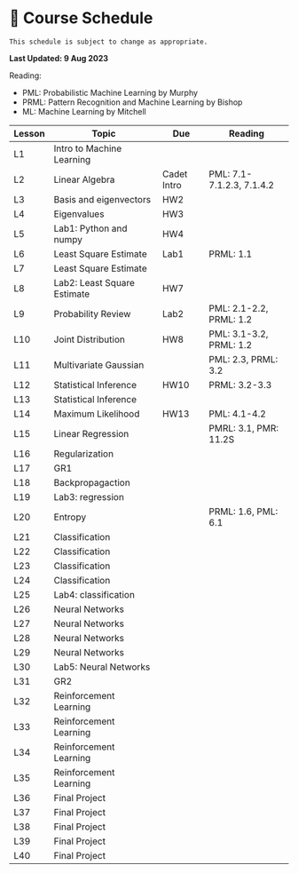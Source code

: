 # 📆 Course Schedule

```{note}
This schedule is subject to change as appropriate.
```
**Last Updated: 9 Aug 2023**

Reading: 
- PML: Probabilistic Machine Learning by Murphy
- PRML: Pattern Recognition and Machine Learning by Bishop 
- ML: Machine Learning by Mitchell

**Lesson**|  **Topic**                        | **Due**      | **Reading**
----------|-----------------------------------|--------------|-----------------
 L1       | Intro to Machine Learning         |              |           
 L2       | Linear Algebra                    | Cadet Intro  | PML: 7.1-7.1.2.3, 7.1.4.2 
 L3       | Basis and eigenvectors            | HW2          |           
 L4       | Eigenvalues                       | HW3          |           
 L5       | Lab1: Python and numpy            | HW4          |           
 L6       | Least Square Estimate             | Lab1         | PRML: 1.1          
 L7       | Least Square Estimate             |              |           
 L8       | Lab2: Least Square Estimate       | HW7          |           
 L9       | Probability Review                | Lab2         | PML: 2.1-2.2, PRML: 1.2           
 L10      | Joint Distribution                | HW8          | PML: 3.1-3.2, PRML: 1.2   
 L11      | Multivariate Gaussian             |              | PML: 2.3, PRML: 3.2   
 L12      | Statistical Inference             | HW10         | PRML: 3.2-3.3    
 L13      | Statistical Inference             |              |     
 L14      | Maximum Likelihood                | HW13         | PML: 4.1-4.2  
 L15      | Linear Regression                 |              | PMRL: 3.1, PMR: 11.2S   
 L16      | Regularization                    |              |    
 L17      | GR1                               |              |    
 L18      | Backpropagaction                  |              |    
 L19      | Lab3: regression                  |              |    
 L20      | Entropy                           |              | PRML: 1.6, PML: 6.1
 L21      | Classification                    |              |    
 L22      | Classification                    |              |    
 L23      | Classification                    |              |    
 L24      | Classification                    |              |    
 L25      | Lab4: classification              |              |    
 L26      | Neural Networks                   |              |    
 L27      | Neural Networks                   |              |    
 L28      | Neural Networks                   |              |    
 L29      | Neural Networks                   |              |   
 L30      | Lab5: Neural Networks             |              |
 L31      | GR2                               |              |
 L32      | Reinforcement Learning            |              |
 L33      | Reinforcement Learning            |              |
 L34      | Reinforcement Learning            |              |
 L35      | Reinforcement Learning            |              |
 L36      | Final Project                     |              |
 L37      | Final Project                     |              |
 L38      | Final Project                     |              |
 L39      | Final Project                     |              |
 L40      | Final Project                     |              |
